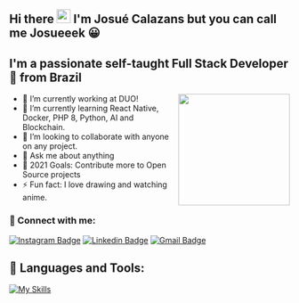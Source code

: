 ## Hi there <img src="https://media.giphy.com/media/hvRJCLFzcasrR4ia7z/giphy.gif" width="25px"> I'm Josué Calazans but you can call me Josueeek 😀


## I'm a passionate self-taught Full Stack Developer 🚀 from Brazil


<a href="#"><img align="right" src="https://github.com/josuejcalazans/josuejcalazans/blob/master/images/banner.gif" width="200 " height="200" /></a>

- 🔭 I’m currently working at DUO!
- 🌱 I’m currently learning React Native, Docker, PHP 8, Python, AI and Blockchain.
- 👯 I’m looking to collaborate with anyone on any project.
- 💬 Ask me about anything
- 🥅 2021 Goals: Contribute more to Open Source projects
- ⚡ Fun fact: I love drawing and watching anime.



### :email: Connect with me: 

[![Instagram Badge](https://img.shields.io/badge/-@josuejcalazans-390080?style=flat-square&labelColor=390080&logo=instagram&logoColor=white&link=https://instagram.com/josuejcalazans)](https://instagram.com/josuejcalazans) 
[![Linkedin Badge](https://img.shields.io/badge/-Josué%20Jhonatas-390080?style=flat-square&logo=Linkedin&logoColor=white&link=https://www.linkedin.com/in/josue-calazans/)](https://www.linkedin.com/in/josue-calazans/) 
[![Gmail Badge](https://img.shields.io/badge/-josue.calazans07@gmail.com-390080?style=flat-square&logo=Gmail&logoColor=white&link=mailto:josue.calazans07@gmail.com)](mailto:josue.calazans07@gmail.com)
 
  
## 🧰 **Languages and Tools:**  




[![My Skills](https://skillicons.dev/icons?i=androidstudio,apollo,atom,aws,azure,babel,bootstrap,codepen,css,discord,docker,eclipse,electron,emotion,express,figma,firebase,git,github,githubactions,gitlab,graphql,html,idea,instagram,java,js,jest,jquery,laravel,linkedin,linux,md,mongodb,mysql,nestjs,nextjs,nginx,nodejs,php,postgres,postman,prisma,py,rabbitmq,react,redis,redux,regex,rollupjs,sass,spring,sqlite,stackoverflow,styledcomponents,sequelize,svg,tailwind,ts,vercel,vite,vscode,webpack&perline=22)](https://skillicons.dev)




